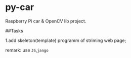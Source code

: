# py-car
Raspberry Pi car &amp; OpenCV lib project.


##Tasks


1.add skeleton(template) programm of striming web page;

remark: use ``JS``,``jango``
